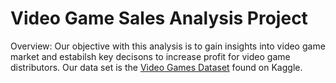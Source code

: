 # Video Game Sales Analysis Project

Overview:
Our objective with this analysis is to gain insights into video game market and estabilsh key decisons to increase profit for video game distributors.
Our data set is the [Video Games Dataset](https://www.kaggle.com/datasets/ujjwalaggarwal402/video-games-dataset) found on Kaggle.
